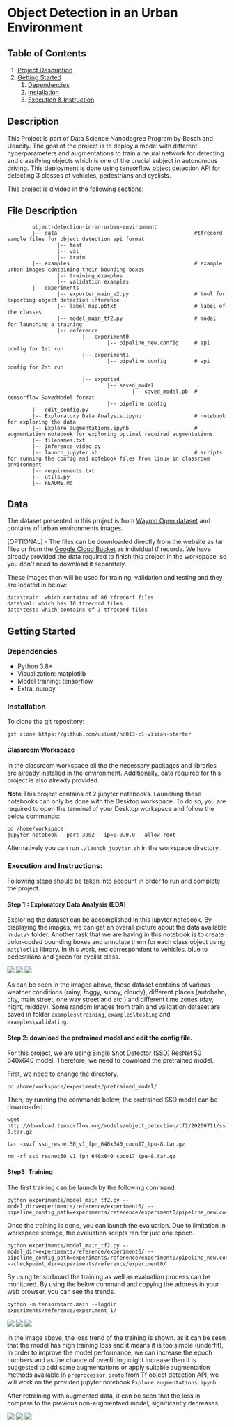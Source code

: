 # Object Detection in an Urban Environment


## Table of Contents

1. [Project Description](#description)
2. [Getting Started](#getting_started)
   1. [Dependencies](#dependencies)
   2. [Installation](#installation)
   3. [Execution & Instruction](#execution)


<a name="descripton"></a>
## Description

This Project is part of Data Science Nanodegree Program by Bosch and Udacity. The goal of the project is to deploy a model with different hyperparameters and augmentations to train a neural network for detecting and classifying objects which is one of the crucial subject in autonomous driving. This deployment is done using tensorflow object detection API for detecting 3 classes of vehicles, pedestrians and cyclists.

This project is divided in the following sections:

## File Description
~~~~~~~
        object-detection-in-an-urban-environment
        |-- data                                            #tfrecord sample files for object detection api format
                |-- test
                |-- val
                |-- train
        |-- examples                                        # example urban images containing their bounding boxes
                |-- training_examples
                |-- validation examples
        |-- experiments
                |-- exporter_main_v2.py                     # tool for exporting object detection inference
                |-- label_map.pbtxt                         # label of the classes
                |-- model_main_tf2.py                       # model for launching a training
                |-- reference
                        |-- experiment0
                                |-- pipeline_new.config     # api config for 1st run
                        |-- experiment1
                                |-- pipeline.config         # api config for 2st run
                        
                        |-- exported
                                |-- saved_model
                                        |-- saved_model.pb  # tensorflow SavedModel format
                                |-- pipeline.config
        |-- edit_config.py
        |-- Exploratory Data Analysis.ipynb                 # notebook for exploring the data
        |-- Explore augmentations.ipynb                     # augmentation notebook for exploring optimal required augmentations
        |-- filenames.txt
        |-- inference_video.py
        |-- launch_jupyter.sh                               # scripts for running the config and notebook files from linux in classroom environment
        |-- requirements.txt
        |-- utils.py
        |-- README.md
~~~~~~~

## Data

The dataset presented in this project is from [Waymo Open dataset](https://waymo.com/open/) and contains of urban environments images.

[OPTIONAL] - The files can be downloaded directly from the website as tar files or from the [Google Cloud Bucket](https://console.cloud.google.com/storage/browser/waymo_open_dataset_v_1_2_0_individual_files/) as individual tf records. We have already provided the data required to finish this project in the workspace, so you don't need to download it separately.

These images then will be used for training, validation and testing and they are located in below:
```
data\train: which contains of 86 tfrecorf files
data\val: which has 10 tfrecord files
data\test: which contains of 3 tfrecord files
```

<a name="getting_started"></a>
## Getting Started


<a name="dependencies"></a>
### Dependencies
* Python 3.8+
* Visualization: matplotlib
* Model training: tensorflow
* Extra: numpy


<a name="installation"></a>
### Installation
To clone the git repository:
```
git clone https://github.com/uslumt/nd013-c1-vision-starter
```

#### Classroom Workspace

In the classroom workspace all the the necessary packages and libraries are already installed in the environment. Additionally, data required for this project is also already provided.

**Note** This project contains of 2 jupyter notebooks. Launching these notebooks can only be done with the Desktop workspace. To do so, you are required to open the terminal of your Desktop workspace and follow the below commands:
```
cd /home/workspace
jupyter notebook --port 3002 --ip=0.0.0.0 --allow-root
```
Alternatively you can run `./launch_jupyter.sh` in the workspace directory.


<a name="execution"></a>
### Execution and Instructions:

Following steps should be taken into account in order to run and complete the project.

#### Step 1:: Exploratory Data Analysis (EDA)
Exploring the dataset can be accomplished in this jupyter notebook. By displaying the images, we can get an overall picture about the data available in `data\` folder. Another task that we are having in this notebook is to create color-coded bounding boxes and annotate them for each class object using `matplotlib` library. In this work, red correspondent to vehicles, blue to pedestrians and green for cyclist class.

<p float="left">
  <img src="examples/training/random_train_0.png"  />
  <img src="examples/training/random_train_5.png"  />
  <img src="examples/training/random_train_9.png"  />
</p>


As can be seen in the images above, these dataset contains of various weather conditions (rainy, foggy, sunny, cloudy), different places (autobahn, city, main street, one way street and etc.) and different time zones (day, night, midday). 
Some random images from train and validation dataset are saved in folder `examples\training`, `examples\testing` and `examples\validating`.

#### Step 2: download the pretrained model and edit the config file.

For this project, we are using Single Shot Detector (SSD) ResNet 50 640x640 model. Therefore, we need to download the pretrained model.

First, we need to change the directory.

```
cd /home/workspace/experiments/pretrained_model/
```

Then, by running the commands below, the pretrained SSD model can be downloaded.

```
wget http://download.tensorflow.org/models/object_detection/tf2/20200711/ssd_resnet50_v1_fpn_640x640_coco17_tpu-8.tar.gz

tar -xvzf ssd_resnet50_v1_fpn_640x640_coco17_tpu-8.tar.gz

rm -rf ssd_resnet50_v1_fpn_640x640_coco17_tpu-8.tar.gz

```
#### Step3: Training
The first training can be launch by the following command:
```
python experiments/model_main_tf2.py --model_dir=experiments/reference/experiment0/ --pipeline_config_path=experiments/reference/experiment0/pipeline_new.config
```
Once the training is done, you can launch the evaluation. Due to limitation in workspace storage, the evaluation scripts ran for just one epoch.

```
python experiments/model_main_tf2.py --model_dir=experiments/reference/experiment0/ --pipeline_config_path=experiments/reference/experiment0/pipeline_new.config --checkpoint_dir=experiments/reference/experiment0/
```


By using tensorboard the training as well as evaluation process can be monitored. By using the below command and copying the address in your web browser, you can see the trends.

```
python -m tensorboard.main --logdir experiments/reference/experiment_1/
```


<img src="experiments/reference/experiment0/figures/1.png"/>
<img src="experiments/reference/experiment0/figures/2.png"/>
<img src="experiments/reference/experiment0/figures/3.png"/>

In the image above, the loss trend of the training is shown.
as it can be seen that the model has high training loss and it means it is too simple (underfit), In order to improve the model performance, we can increase the epoch numbers and as the chance of overfitting might increase then it is suggested to add some augmentations or apply suitable augmentation methods available in  `preprocessor.proto` from Tf object detection API, we will work on the provided jupyter notebook `Explore augmentations.ipynb`.

After retraining with augmented data, it can be seen that the loss in compare to the previous non-augmentaed model, significantly decreases 

<img src="experiments/reference/experiment1/figures/1.png"/>
<img src="experiments/reference/experiment1/figures/2.png"/>
<img src="experiments/reference/experiment1/figures/3.png"/>

